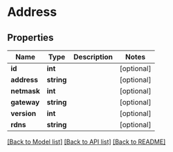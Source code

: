 # Address

## Properties
Name | Type | Description | Notes
------------ | ------------- | ------------- | -------------
**id** | **int** |  | [optional] 
**address** | **string** |  | [optional] 
**netmask** | **int** |  | [optional] 
**gateway** | **string** |  | [optional] 
**version** | **int** |  | [optional] 
**rdns** | **string** |  | [optional] 

[[Back to Model list]](../../README.md#documentation-for-models) [[Back to API list]](../../README.md#documentation-for-api-endpoints) [[Back to README]](../../README.md)

